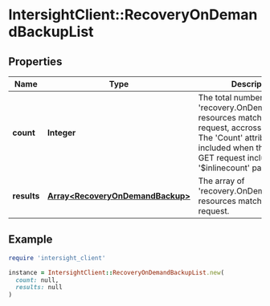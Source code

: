 # IntersightClient::RecoveryOnDemandBackupList

## Properties

| Name | Type | Description | Notes |
| ---- | ---- | ----------- | ----- |
| **count** | **Integer** | The total number of &#39;recovery.OnDemandBackup&#39; resources matching the request, accross all pages. The &#39;Count&#39; attribute is included when the HTTP GET request includes the &#39;$inlinecount&#39; parameter. | [optional] |
| **results** | [**Array&lt;RecoveryOnDemandBackup&gt;**](RecoveryOnDemandBackup.md) | The array of &#39;recovery.OnDemandBackup&#39; resources matching the request. | [optional] |

## Example

```ruby
require 'intersight_client'

instance = IntersightClient::RecoveryOnDemandBackupList.new(
  count: null,
  results: null
)
```

